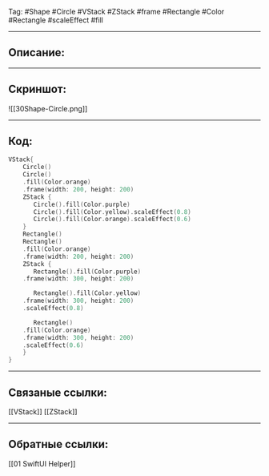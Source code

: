 Tag: #Shape #Circle #VStack #ZStack #frame #Rectangle #Color #Rectangle #scaleEffect #fill

---
## Описание:


---
## Скриншот:
![[30Shape-Circle.png]]

---
## Код:

``` swift
VStack{
    Circle()
    Circle()
	.fill(Color.orange)
	.frame(width: 200, height: 200)
    ZStack {
       Circle().fill(Color.purple)
       Circle().fill(Color.yellow).scaleEffect(0.8)
       Circle().fill(Color.orange).scaleEffect(0.6)
    }
    Rectangle()
    Rectangle()
	.fill(Color.orange)
	.frame(width: 200, height: 200)
    ZStack {
       Rectangle().fill(Color.purple)
	.frame(width: 300, height: 200)

       Rectangle().fill(Color.yellow)
	.frame(width: 300, height: 200)
	.scaleEffect(0.8)

       Rectangle()
	.fill(Color.orange)
	.frame(width: 300, height: 200)
	.scaleEffect(0.6)
    }
}

```

---
## Связаные ссылки:
[[VStack]]
[[ZStack]]


---
## Обратные ссылки:
[[01 SwiftUI Helper]]